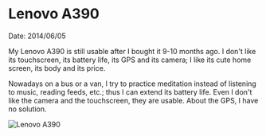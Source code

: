 
# Lenovo A390
Date: 2014/06/05


My Lenovo A390 is still usable after I bought it 9-10 months ago. I don't like its touchscreen, its battery life, its GPS and its camera; I like its cute home screen, its body and its price.

Nowadays on a bus or a van, I try to practice meditation instead of listening to music, reading feeds, etc.; thus I can extend its battery life. Even I don't like the camera and the touchscreen, they are usable. About the GPS, I have no solution.

![Lenovo A390](../pic/lenovo_a390.jpg)

